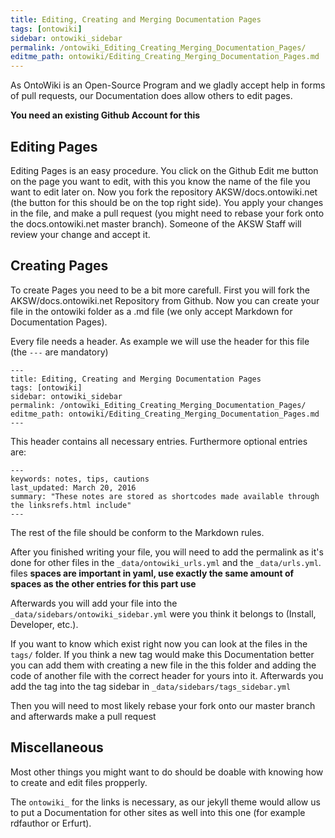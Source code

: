 ```yaml
---
title: Editing, Creating and Merging Documentation Pages
tags: [ontowiki]
sidebar: ontowiki_sidebar
permalink: /ontowiki_Editing_Creating_Merging_Documentation_Pages/
editme_path: ontowiki/Editing_Creating_Merging_Documentation_Pages.md
---
```


As OntoWiki is an Open-Source Program and we gladly accept help in forms of pull requests, our Documentation does allow
others to edit pages.

**You need an existing Github Account for this**

## Editing Pages

Editing Pages is an easy procedure. You click on the Github Edit me button on the page you want to edit, with this you know the name of the file you want to edit later on. Now you fork the repository AKSW/docs.ontowiki.net (the button for this should be on the top right side). You apply your changes in the file, and make a pull request (you might need to rebase your fork onto the docs.ontowiki.net master branch). Someone of the AKSW Staff will review your change and accept it.

## Creating Pages

To create Pages you need to be a bit more carefull. First you will fork the AKSW/docs.ontowiki.net Repository from Github.
Now you can create your file in the ontowiki folder as a .md file (we only accept Markdown for Documentation Pages).

Every file needs a header. As example we will use the header for this file (the `---` are mandatory)

    ---
    title: Editing, Creating and Merging Documentation Pages
    tags: [ontowiki]
    sidebar: ontowiki_sidebar
    permalink: /ontowiki_Editing_Creating_Merging_Documentation_Pages/
    editme_path: ontowiki/Editing_Creating_Merging_Documentation_Pages.md
    ---

This header contains all necessary entries. Furthermore optional entries are:

    ---
    keywords: notes, tips, cautions
    last_updated: March 20, 2016
    summary: "These notes are stored as shortcodes made available through the linksrefs.html include"
    ---

The rest of the file should be conform to the Markdown rules.

After you finished writing your file, you will need to add the permalink as it's done for other files in the `_data/ontowiki_urls.yml` and the `_data/urls.yml`. files **spaces are important in yaml, use exactly the same amount of spaces as the other entries for this part use**

Afterwards you will add your file into the `_data/sidebars/ontowiki_sidebar.yml` were you think it belongs to (Install, Developer, etc.).

If you want to know which exist right now you can look at the files in the `tags/` folder. If you think a new tag would
make this Documentation better you can add them with creating a new file in the this folder and adding the code of another file with the correct header for yours into it. Afterwards you add the tag into the tag sidebar in `_data/sidebars/tags_sidebar.yml`

Then you will need to most likely rebase your fork onto our master branch and afterwards make a pull request

## Miscellaneous

Most other things you might want to do should be doable with knowing how to create and edit files propperly.

The `ontowiki_` for the links is necessary, as our jekyll theme would allow us to put a Documentation for other sites as well into this one (for example rdfauthor or Erfurt).
